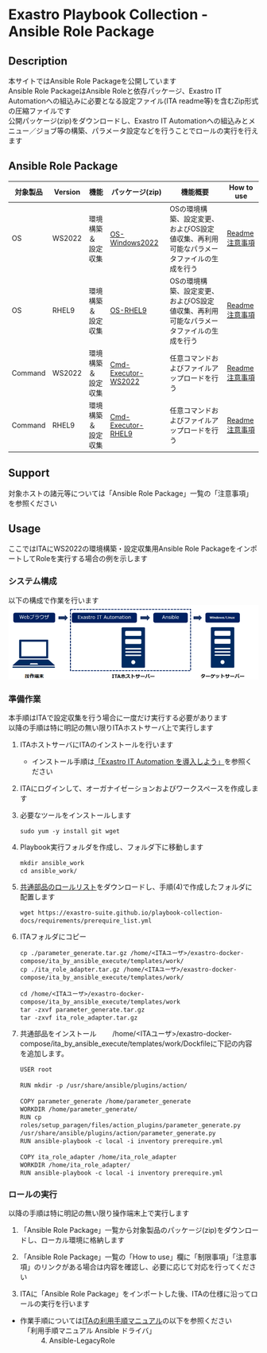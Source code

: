 # Exastro Playbook Collection - Ansible Role Package

## Description

本サイトではAnsible Role Packageを公開しています  
Ansible Role PackageはAnsible Roleと依存パッケージ、Exastro IT Automationへの組込みに必要となる設定ファイル(ITA readme等)を含むZip形式の圧縮ファイルです  
公開パッケージ(zip)をダウンロードし、Exastro IT Automationへの組込みとメニュー／ジョブ等の構築、パラメータ設定などを行うことでロールの実行を行えます  

## Ansible Role Package

| 対象製品 | Version    | 機能                 | パッケージ(zip)                                              | 機能概要                                                     | How to use                                                     |
| -------- | ---------- | -------------------- | ------------------------------------------------------------ | ------------------------------------------------------------ | ------------------------------------------------------------ |
| OS       | WS2022     | 環境構築 ＆ 設定収集 | [OS-Windows2022](https://github.com/exastro-playbook-collection/OS-Windows2022/releases/download/ver.2.1.0/OS-Windows2022.zip) | OSの環境構築、設定変更、およびOS設定値収集、再利用可能なパラメータファイルの生成を行う | [Readme](https://github.com/exastro-playbook-collection/OS-Windows2022/blob/master/README.md)<br>[注意事項](attention/OS-WS2022.ja.md) |
| OS       | RHEL9      | 環境構築 ＆ 設定収集 | [OS-RHEL9](https://github.com/exastro-playbook-collection/OS-RHEL9/releases/download/ver.2.1.0/OS-RHEL9.zip)                 | OSの環境構築、設定変更、およびOS設定値収集、再利用可能なパラメータファイルの生成を行う | [Readme](https://github.com/exastro-playbook-collection/OS-RHEL9/blob/master/README.md)<br>[注意事項](attention/OS-RHEL9.ja.md) |
| Command       | WS2022     | 環境構築 ＆ 設定収集 | [Cmd-Executor-WS2022](https://github.com/exastro-playbook-collection/Cmd-Executor-Windows2022/releases/download/ver.2.1.0/cmd-executor-Windows2022.zip) | 任意コマンドおよびファイルアップロードを行う | [Readme](https://github.com/exastro-playbook-collection/Cmd-Executor-Windows2022/blob/master/README.md)<br>[注意事項](attention/Cmd-Executor-WS2022.ja.md) |
| Command       | RHEL9      | 環境構築 ＆ 設定収集 | [Cmd-Executor-RHEL9](https://github.com/exastro-playbook-collection/Cmd-Executor-RHEL9/releases/download/ver.2.1.0/cmd-executor-RHEL9.zip) | 任意コマンドおよびファイルアップロードを行う | [Readme](https://github.com/exastro-playbook-collection/Cmd-Executor-RHEL9/blob/master/README.md)<br>[注意事項](attention/Cmd-Executor-RHEL9.ja.md) |

## Support

対象ホストの諸元等については「Ansible Role Package」一覧の「注意事項」を参照ください  

## Usage

ここではITAにWS2022の環境構築・設定収集用Ansible Role PackageをインポートしてRoleを実行する場合の例を示します  

### システム構成

以下の構成で作業を行います  
![system.png](../parts/system.ja.png)  

### 準備作業

本手順はITAで設定収集を行う場合に一度だけ実行する必要があります  
以降の手順は特に明記の無い限りITAホストサーバ上で実行します  

1. ITAホストサーバにITAのインストールを行います  
   * インストール手順は[「Exastro IT Automation を導入しよう」](https://ita-docs.exastro.org/2.2/ja/installation/index.html)を参照ください  

2. ITAにログインして、オーガナイゼーションおよびワークスペースを作成します

3. 必要なツールをインストールします  
    ```
    sudo yum -y install git wget
    ```

4. Playbook実行フォルダを作成し、フォルダ下に移動します  
    ```
    mkdir ansible_work
    cd ansible_work/
    ```

5. [共通部品のロールリスト](../requirements/prerequire_list.yml)をダウンロードし、手順(4)で作成したフォルダに配置します  
    ```
    wget https://exastro-suite.github.io/playbook-collection-docs/requirements/prerequire_list.yml
    ```

6. ITAフォルダにコピー
    ```
    cp ./parameter_generate.tar.gz /home/<ITAユーザ>/exastro-docker-compose/ita_by_ansible_execute/templates/work/
    cp ./ita_role_adapter.tar.gz /home/<ITAユーザ>/exastro-docker-compose/ita_by_ansible_execute/templates/work/
    
    cd /home/<ITAユーザ>/exastro-docker-compose/ita_by_ansible_execute/templates/work
    tar -zxvf parameter_generate.tar.gz
    tar -zxvf ita_role_adapter.tar.gz
    ```

7. 共通部品をインストール
　　/home/<ITAユーザ>/exastro-docker-compose/ita_by_ansible_execute/templates/work/Dockfileに下記の内容を追加します。
    ```
    USER root
    
    RUN mkdir -p /usr/share/ansible/plugins/action/
    
    COPY parameter_generate /home/parameter_generate
    WORKDIR /home/parameter_generate/
    RUN cp roles/setup_paragen/files/action_plugins/parameter_generate.py /usr/share/ansible/plugins/action/parameter_generate.py
    RUN ansible-playbook -c local -i inventory prerequire.yml
    
    COPY ita_role_adapter /home/ita_role_adapter
    WORKDIR /home/ita_role_adapter/
    RUN ansible-playbook -c local -i inventory prerequire.yml
    ```

### ロールの実行

以降の手順は特に明記の無い限り操作端末上で実行します  

1. 「Ansible Role Package」一覧から対象製品のパッケージ(zip)をダウンロードし、ローカル環境に格納します  

2. 「Ansible Role Package」一覧の「How to use」欄に「制限事項」「注意事項」のリンクがある場合は内容を確認し、必要に応じて対応を行ってください  

3. ITAに「Ansible Role Package」をインポートした後、ITAの仕様に沿ってロールの実行を行います  

* 作業手順については[ITAの利用手順マニュアル](https://ita-docs.exastro.org/2.2/ja/manuals/index.html)の以下を参照ください  
　「利用手順マニュアル Ansible ドライバ」  
　　　4. Ansible-LegacyRole
